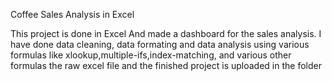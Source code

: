Coffee Sales Analysis in Excel

This project is done in Excel And made a dashboard for the sales analysis.
I have done data cleaning, data formating and data analysis using various formulas like xlookup,multiple-ifs,index-matching, and various other formulas
the raw excel file and the finished project is uploaded in the folder
